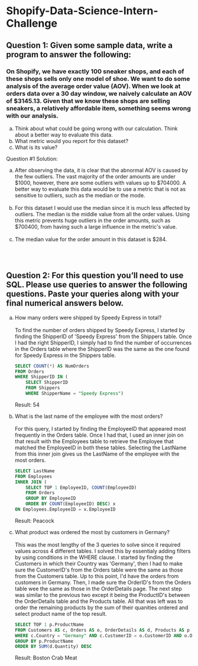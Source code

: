 # Shopify-Data-Science-Intern-Challenge


## Question 1: Given some sample data, write a program to answer the following:

### On Shopify, we have exactly 100 sneaker shops, and each of these shops sells only one model of shoe. We want to do some analysis of the average order value (AOV). When we look at orders data over a 30 day window, we naively calculate an AOV of $3145.13. Given that we know these shops are selling sneakers, a relatively affordable item, something seems wrong with our analysis. 

<ol type="a">
  <li>Think about what could be going wrong with our calculation. Think about a better way to evaluate this data.</li>
  <li>What metric would you report for this dataset?</li>
  <li>What is its value?</li>
</ol> 

Question #1 Solution:

<ol type="a">
    <li>After observing the data, it is clear that the abnormal AOV is caused by the few outliers. The vast majority of the order amounts are under $1000, however, there are some outliers with values up to $704000. A better way to evaluate this data would be to use a metric that is not as sensitive to outliers, such as the median or the mode.
    </li><br>
    <li>For this dataset I would use the median since it is much less affected by outliers. The median is the middle value from all the order values. Using this metric prevents huge outliers in the order amounts, such as $700400, from having such a large influence in the metric's value.
    </li><br>
    <li>The median value for the order amount in this dataset is $284.
    </li><br>
</ol>
<br>


## Question 2:  For this question you’ll need to use SQL. Please use queries to answer the following questions. Paste your queries along with your final numerical answers below.

<ol type="a">
  <li>How many orders were shipped by Speedy Express in total?</li><br/>
To find the number of orders shipped by Speedy Express, I started by finding the ShipperID of 'Speedy Express' from the Shippers table. Once I had the right ShipperID, I simply had to find the number of occurrences in the Orders table where the ShipperID was the same as the one found for Speedy Express in the Shippers table.
	
```sql
SELECT COUNT(*) AS NumOrders
FROM Orders
WHERE ShipperID IN (
	SELECT ShipperID 
	FROM Shippers
	WHERE ShipperName = "Speedy Express")
```
Result: 54
	
	
  <li>What is the last name of the employee with the most orders?</li><br>
For this query, I started by finding the EmployeeID that appeared most frequently in the Orders table. Once I had that, I used an inner join on that result with the Employees table to retrieve the Employee that matched the EmployeeID in both these tables. Selecting the LastName from this inner join gives us the LastName of the employee with the most orders.
	
```sql
SELECT LastName 
FROM Employees
INNER JOIN (
	SELECT TOP 1 EmployeeID, COUNT(EmployeeID) 
	FROM Orders
	GROUP BY EmployeeID
	ORDER BY COUNT(EmployeeID) DESC) x
ON Employees.EmployeeID = x.EmployeeID
```
Result: Peacock
	
 <li>What product was ordered the most by customers in Germany?</li><br/>
This was the most lengthy of the 3 queries to solve since it required values across 4 different tables. I solved this by essentialy adding filters by using conditions in the WHERE clause. I started by finding the Customers in which their Country was 'Germany', then I had to make sure the CustomerID's from the Orders table were the same as those from the Customers table. Up to this point, I'd have the orders from customers in Germany. Then, I made sure the OrderID's from the Orders table wee the same as those in the OrderDetails page. The next step was similar to the previous two except it being the ProductID's between the OrderDetails table and the Products table. All that was left was to order the remaining products by the sum of their quanities ordered and select product name of the top result. 
	
```sql
SELECT TOP 1 p.ProductName
FROM Customers AS c, Orders AS o, OrderDetails AS d, Products AS p
WHERE c.Country = "Germany" AND c.CustomerID = o.CustomerID AND o.OrderID = d.OrderID AND d.ProductID = p.ProductID 
GROUP BY p.ProductName
ORDER BY SUM(d.Quantity) DESC
```	
Result: Boston Crab Meat

<ol/>
